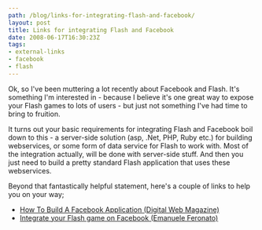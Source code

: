 ```yaml
---
path: /blog/links-for-integrating-flash-and-facebook/
layout: post
title: Links for integrating Flash and Facebook
date: 2008-06-17T16:30:23Z
tags:
- external-links
- facebook
- flash
---
```


Ok, so I've been muttering a lot recently about Facebook and Flash. It's something I'm interested in - because I believe it's one great way to expose your Flash games to lots of users - but just not something I've had time to bring to fruition.

It turns out your basic requirements for integrating Flash and Facebook boil down to this - a server-side solution (asp, .Net, PHP, Ruby etc.) for building webservices, or some form of data service for Flash to work with. Most of the integration actually, will be done with server-side stuff. And then you just need to build a pretty standard Flash application that uses these webservices.

Beyond that fantastically helpful statement, here's a couple of links to help you on your way;
<ul>
	<li><a href="http://www.digital-web.com/articles/building_facebook_applications/" target="_blank">How To Build A Facebook Application (Digital Web Magazine)</a></li>
	<li><a href="http://www.emanueleferonato.com/2008/05/30/integrate-your-flash-game-on-facebook/" target="_blank">Integrate your Flash game on Facebook (Emanuele Feronato)</a></li>
</ul>
